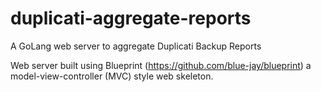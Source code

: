 # duplicati-aggregate-reports

A GoLang web server to aggregate Duplicati Backup Reports

Web server built using Blueprint (https://github.com/blue-jay/blueprint) a model-view-controller (MVC) style web skeleton. 
